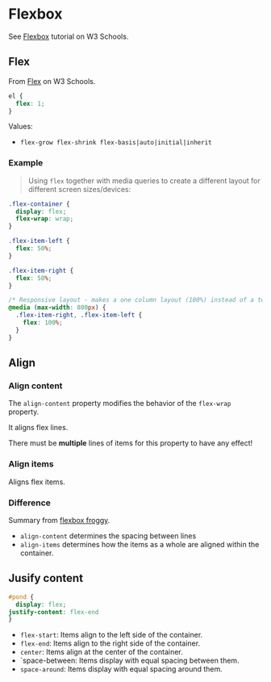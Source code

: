 # Flexbox

See [Flexbox](https://www.w3schools.com/css/css3_flexbox.asp) tutorial on W3 Schools.


## Flex

From [Flex](https://www.w3schools.com/cssref/css3_pr_flex.asp) on W3 Schools.

```css
el {
  flex: 1;
}
```

Values:

- `flex-grow flex-shrink flex-basis|auto|initial|inherit`


### Example

> Using `flex` together with media queries to create a different layout for different screen sizes/devices:

```css
.flex-container {
  display: flex;
  flex-wrap: wrap;
}

.flex-item-left {
  flex: 50%;
}

.flex-item-right {
  flex: 50%;
}

/* Responsive layout - makes a one column layout (100%) instead of a two-column layout (50%) */
@media (max-width: 800px) {
  .flex-item-right, .flex-item-left {
    flex: 100%;
  }
}
```


## Align

### Align content

The `align-content` property modifies the behavior of the `flex-wrap` property.

It aligns flex lines.

There must be **multiple** lines of items for this property to have any effect!

### Align items

Aligns flex items.


### Difference

Summary from [flexbox froggy](https://flexboxfroggy.com/).

- `align-content` determines the spacing between lines
- `align-items` determines how the items as a whole are aligned within the container.


## Jusify content

```css
#pond {
  display: flex;
justify-content: flex-end
}
```

- `flex-start`: Items align to the left side of the container.
- `flex-end`: Items align to the right side of the container.
- `center`: Items align at the center of the container.
- `space-between: Items display with equal spacing between them.
- `space-around`: Items display with equal spacing around them.

